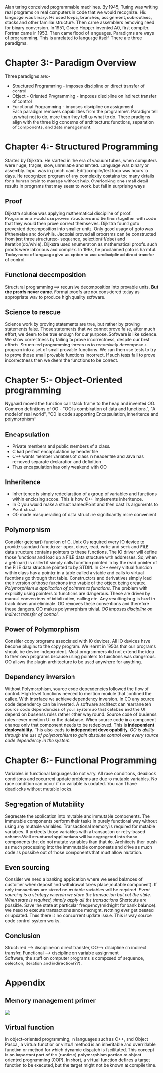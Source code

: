 Alan turing conceived programmable machines. By 1945, Turing was writing real programs on real computers in code that we would recognize. His language was binary. He used loops, branches, assignment, subroutines, stacks and other familiar structure. Then came assemblers removing need for binary conversion. In 1951, Grace Hopper invented A0, first compiler. Fortran came in 1953. Then came flood of languages.
Paradigms are ways of programming. This is unrelated to language itself. There are three paradigms.

# Chapter 3:- Paradigm Overview
Three paradigms are:-
- Structured Programming - imposes discipline on direct transfer of control
- Object - Oriented Programming - imposes discipline on indirect transfer of control
- Functional Programming - imposes discipline on assignment<br>
Each paradigm removes capabilities from the programmer. Paradigm tell us what not to do, more than they tell us what to do. These pradigms align with the three big concerns of architecture: functions, separation of components, and data management.

# Chapter 4:- Structured Programming
Started by Dijkstra. He started in the era of vacuum tubes, when computers were huge, fragile, slow, unreliable and limited. Language was binary or assembly. Input was in punch card. Edit/compile/test loop was hours to days. He recognized program of any complexity contains too many details for a human brain to manage without help. Overlooking one small detail results in programs that may seem to work, but fail in surprising ways.
## Proof
Dijkstra solution was applying mathematical discipline of proof. Programmers would use proven structures and tie them together with code that they would then prove correct themselves. Dijkstra found goto prevented decomposition into smaller units. Only good usage of goto was if/then/else and do/while. Jacopini proved all programs can be constructed from just three structures:- sequence, selection(if/else) and iteration(do/while). Dijkstra used enumeration as mathematical proofs. such proofs were laborious and complex. In 1968, he proclaimed goto is harmful. Today none of language give us option to use undisciplined direct transfer of control.
## Functional decomposition
Structural programming ==> recursive decomposition into provable units. **But the proofs never came.** Formal proofs are not considered today as appropriate way to produce high quality software.
## Science to rescue
Science work by proving statements are true, but rather by proving statements false. Those statements that we cannot prove false, after much effort, we deem to be true enough for our purpose. Software is like science. We show correctness by failing to prove incorrectness, despite our best efforts. Structured programming forces us to recursively decompose a program into a set of small provable functions. We can then use tests to try to prove those small provable functions incorrect. If such tests fail to prove incorrectness then we deem the functions to be correct.

# Chapter 5:- Object-Oriented programming
Nygaard moved the function call stack frame to the heap and invented OO.  Common definitions of OO - "OO is combination of data and functions.", "A model of real world", "OO is code supporting Encapsulation, inheritence and polymorphism"
## Encapsulation
- Private members and public members of a class.
- C had perfect encapsulation by header file
- C++ wants member variables of class in header file and Java has removed separate declaration and definition
- Thus encapsulation has only weakend with OO
## Inheritence
- Inheritence is simply redeclaration of a group of variables and functions within enclosing scope. This is how C++ implements inheritence.
- In C you would make a struct namedPoint and then cast its arguments to Point struct.
- OO made masquerading of data structure significantly more convenient
## Polymorphism
Consider getchar() function of C. Unix Os required every IO device to provide standard functions:- open, close, read, write and seek and FILE data structure contains pointers to these functions. The IO driver will define those functions and load up a FILE data structure with addresses. So, when a getchar() is called it simply calls fucntion pointed to by the read pointer of the FILE data structure pointed to by STDIN.  In C++ every virtual function within class has a pointer in a table called a vtable and calls to virtual fucntions go through that table. Constructors and derivatives simply load their version of those funcitons into vtable of the object being created.
_Polymorphism is application of pointers to functions._
The problem with explicitly using pointers to functions are dangerous. These are driven by manual conventions of intialization, calling etc. Any resulting bug is hard to track down and eliminate. OO removes these conventions and therefore these dangers. OO makes polymorphism trivial.
_OO imposes discipline on indirect transfer of control._
## Power of Polymorphism
Consider copy programs associated with IO devices. All IO devices have become plugins to the copy program. We learnt in 1950s that our programs should be device independent. Most programmers did not extend the idea to their own programs because using pointers to functions was dangerous. OO allows the plugin architecture to be used anywhere for anything.
## Dependency inversion
Without Polymorphism, source code dependencies followed the flow of control. High level functions needed to mention module that contined the callee. With interface we achieve dependency inversion. In OO any source code dependency can be inverted. A software architect can rearrane teh source code dependencies of your system so that databse and the UI depend on busienss rules rather other way round. Source code of busienss rules never mention UI or the database. When source code in a component change only that component needs to be redeployed. This is **independent deployability.** This also leads to **independent developability.**
_OO is ability through the use of polymorphism to gain absolute control over every source code dependency in the system._

# Chapter 6:- Functional Programming   
Variables in functional languages do not vary. All race conditions, deadlock conditions and cocurrent update problems are due to mutable variables. No race condition can occur if no variable is updated. You can't have deadlocks without mutable locks.
## Segregation of  Mutability
Segregate the application into mutable and immutable components. The immutable components perform their tasks in purely functional way without using any mutable variables. Transactional memory is required for mutable variables. It protects those variables with a transaction or retry-based scheme.Well structured applications will be segregated into those components that do not mutate variables than that do. Architects then push as much processing into the immmutable components and drive as much code as possible out of those components that must allow mutation.
## Even sourcing
Consider we need a banking application where we need balances of customer when deposit and withdrawal takes place(mutable component). If only transactions are stored no mutable variables will be required.
_Event sourcing is a strategy wherein we store the transaction but not the state. When state is required, simply apply all the transactions_
Shortcuts are possible. Save the state at particular frequency(midnight for bank balance). We need to execute transactions since midnight. Nothing ever get deleted or updated. Thus there is no concurrent update issue. This is way source code control system works.
## Conclusion
Structured --> discipline on direct transfer, OO--> discipline on indirect transfer, Functional --> discipline on variable assignment<br>
Software, the stuff on computer programs is composed of sequence, selection, iteration and indirection(??).

# Appendix
## Memory management primer
![](media/Memory%20management.png)
## Virtual function
In object-oriented programming, in languages such as C++, and Object Pascal, a virtual function or virtual method is an inheritable and overridable function or method for which dynamic dispatch is facilitated. This concept is an important part of the (runtime) polymorphism portion of object-oriented programming (OOP). In short, a virtual function defines a target function to be executed, but the target might not be known at compile time.
